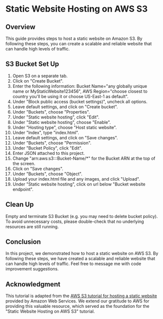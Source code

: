 # Static Website Hosting on AWS S3

## Overview
This guide provides steps to host a static website on Amazon S3. By following these steps, you can create a scalable and reliable website that can handle high levels of traffic.

## S3 Bucket Set Up
1. Open S3 on a separate tab.
2. Click on "Create Bucket".
3. Enter the following information: Bucket Name="any globally unique name or MyStaticWebsite123456", AWS Region="choose closest to country you'll be using it or choose US-East-1 as default".
4. Under "Block public access (bucket settings)", uncheck all options.
5. Leave default settings, and click on "Create bucket".
6. Under "Buckets", choose "Properties".
7. Under "Static website hosting", click "Edit".
8. Under "Static website hosting", choose "Enable".
9. Under "Hosting type", choose "Host static website".
10. Under "Index", type "index.html".
11. Leave default settings, and click on "Save changes".
12. Under "Buckets", choose "Permission".
13. Under "Bucket Policy", click "Edit".
14. Enter JSON attached to this project.
15. Change "arn:aws:s3:::Bucket-Name/*" for the Bucket ARN at the top of the screen.
16. Click on "Save changes".
17. Under "Buckets", choose "Object".
18. Upload your index.html file and any images, and click "Upload".
19. Under "Static website hosting", click on url below "Bucket website endpoint".

## Clean Up
Empty and terminate S3 Bucket (e.g. you may need to delete bucket policy). To avoid unnecessary costs, please double-check that no underlying resources are still running.

## Conclusion
In this project, we demonstrated how to host a static website on AWS S3. By following these steps, we have created a scalable and reliable website that can handle high levels of traffic. Feel free to message me with code improvement suggestions.

## Acknowledgment
This tutorial is adapted from the [AWS S3 tutorial for hosting a static website](https://docs.aws.amazon.com/AmazonS3/latest/userguide/HostingWebsiteOnS3Setup.html) provided by Amazon Web Services. We extend our gratitude to AWS for providing this valuable resource, which served as the foundation for the "Static Website Hosting on AWS S3" tutorial.
